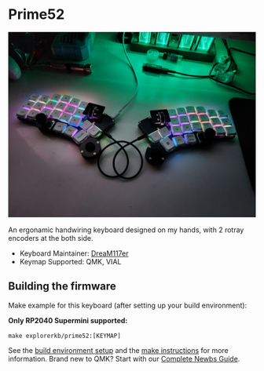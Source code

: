# Prime52

![Prime52](https://github.com/DreaM117er/Prime52/raw/main/pic/info3.jpg)

An ergonamic handwiring keyboard designed on my hands, with 2 rotray encoders at the both side.

* Keyboard Maintainer: [DreaM117er](https://github.com/DreaM117er)
* Keymap Supported: QMK, VIAL

## Building the firmware

Make example for this keyboard (after setting up your build environment):

**Only RP2040 Supermini supported:**

    make explorerkb/prime52:[KEYMAP]

See the [build environment setup](https://docs.qmk.fm/#/getting_started_build_tools) and the [make instructions](https://docs.qmk.fm/#/getting_started_make_guide) for more information. Brand new to QMK? Start with our [Complete Newbs Guide](https://docs.qmk.fm/#/newbs).
